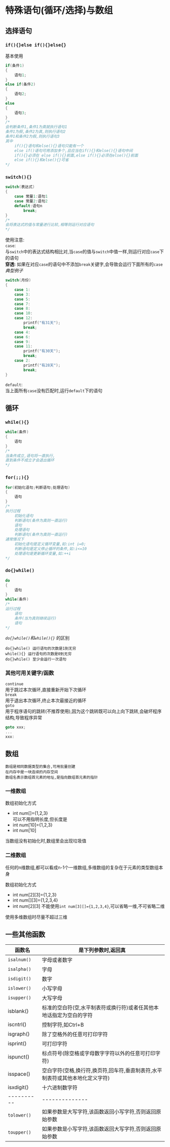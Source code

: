 # 特殊语句(循环/选择)与数组

## 选择语句

### `if(){}else if(){}else{}`

基本使用

```c
if(条件1)
{
    语句1;
}
else if(条件2)
{
    语句2;
}
else
{
    语句3;
}
/*
会判断条件1,条件1为真就执行语句1
条件1为假,条件2为真,则执行语句2
条件1和条件2为假,则执行语句3
其中
    if(){}语句和else(){}语句只能有一个
    else if()语句可用添加多个,且应当在if(){}和else(){}语句中间
    if(){}必须在 else if(){}前面,else if(){}必须在else(){}前面
    else if(){}和else(){}可省
*/
```

### `switch(){}`

```c
switch(表达式)
{
    case 常量1:语句1
    case 常量2:语句2
    default:语句n   
        break;
}
/*
会将表达式的值与常量进行比较,相等则运行对应语句
*/
```

使用注意:  
`case`:   
    与`switch`中的表达式结构相比对,当`case`的值与`switch`中值一样,则运行对应`case`下的语句  
    **穿透:** 如果在对应`case`的语句中不添加`break`关键字,会导致会运行下面所有的`case`  
*典型例子*

```c
switch(月份)
{
    case 1:
    case 3:
    case 5:
    case 7:
    case 8:
    case 10:
    case 12:
        printf("有31天");
        break;
    case 4:
    case 6:
    case 9:
    case 11:
        printf("有30天");
        break;
    case 2:
        printf("有28天");
        break;
}
```

`default`:   
    当上面所有`case`没有匹配时,运行`default`下的语句

## 循环

### `while(){}`
```c
while(条件)
{
    语句
}
/*
当条件成立,语句将一直执行,
直到条件不成立才会退出循环
*/
```

### `for(;;){}`
```c
for(初始化语句;判断语句;处理语句)
{
    语句
}
/*
执行过程
    初始化语句
    判断语句(条件为真则一直运行)
    语句
    处理语句
    判断语句(条件为真则一直运行)
通常情况下
    初始化语句是定义循环变量,如:int i=0;
    判断语句是定义停止循环的条件,如:i<=10
    处理语句是更新循环变量,如:++i
*/
```

### `do{}while()`
```c
do
{
    语句
}
while(条件)
/*
运行过程
    语句
    条件(当为真则继续运行)
    语句
*/
```
*`do{}while()`和`while(){}`* 的区别  

    do{}while() 运行语句的次数是1到无穷  
    while(){} 运行语句的次数是0到无穷  
    do{}while() 至少会运行一次语句  
### 其他可用关键字/函数

`continue`  
用于跳过本次循环,直接重新开始下次循环  
`break`  
用于退出本次循环,终止本次最接近的循环  
`goto`  
用于程序语句的跳转(不推荐使用),因为这个跳转既可以向上向下跳转,会破坏程序结构,导致程序异常

```c
goto xxx;
...
xxx:
```

## 数组
    数组是相同数据类型的集合,可用批量创建
    在内存中是一块连续的内存空间
    数组名表示数组首元素的地址,是指向数组首元素的指针
### 一维数组

数组初始化方式

* int num[]={1,2,3}  
    可以不用指明长度,但长度是
* int num[10]={1,2,3}
* int num[10]

当数组没有初始化时,数组里会出现垃圾值

### 二维数组
任何的n维数组,都可以看成n-1个一维数组,多维数组的复杂在于元素的类型数组本身

数组初始化方式

* int num[2][3]={1,2,3}
* int num[][3]={1,2,3,4}
* int num[2][3]
不能使用`int num[3][]={1,2,3,4}`,可以省略一维,不可省略二维

使用多维数组时尽量不超过三维

## 一些其他函数

| 函数名       | 是下列参数时,返回真                                                           |
| ------------ | ----------------------------------------------------------------------------- |
| `isalnum()`  | 字母或者数字                                                                  |
| `isalpha()`  | 字母                                                                          |
| `isdigit()`  | 数字                                                                          |
| `islower()`  | 小写字母                                                                      |
| `isupper()`  | 大写字母                                                                      |
| isblank()    | 标准的空白符(空,水平制表符或换行符)或者任其他本地话指定为空白的字符           |
| iscntrl()    | 控制字符,如Ctrl+B                                                             |
| isgraph()    | 除了空格外的任意可打印字符                                                    |
| isprint()    | 可打印字符                                                                    |
| ispunct()    | 标点符号(除空格或字母数字字符以外的任意可打印字符)                            |
| isspace()    | 空白字符(空格,换行符,换页符,回车符,垂直制表符,水平制表符或其他本地化定义字符) |
| isxdigit()   | 十六进制数字符                                                                |
| ----------   | --------------                                                                |
| `tolower() ` | 如果参数是大写字符,该函数返回小写字符,否则返回原始参数                        |
| `toupper()`  | 如果参数是小写字符,该函数返回大写字符,否则返回原始参数                        |